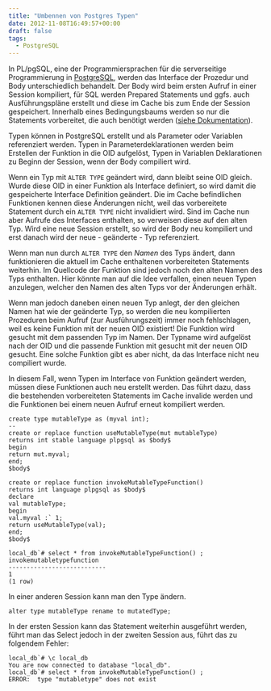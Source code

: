 ```yaml
---
title: "Umbennen von Postgres Typen"
date: 2012-11-08T16:49:57+00:00
draft: false
tags:
  - PostgreSQL
---
```


In PL/pgSQL, eine der Programmiersprachen für die serverseitige Programmierung
in [PostgreSQL](http://www.postgresql.org/), werden das Interface der Prozedur
und Body unterschiedlich behandelt.  Der Body wird beim ersten Aufruf in einer
Session kompiliert, für SQL werden Prepared Statements und ggfs. auch
Ausführungspläne erstellt und diese im Cache bis zum Ende der Session
gespeichert.  Innerhalb eines Bedingungsbaums werden so nur die Statements
vorbereitet, die auch benötigt werden ([siehe
Dokumentation](http://www.postgresql.org/docs/current/interactive/plpgsql-implementation.html)).

Typen können in PostgreSQL erstellt und als Parameter oder Variablen
referenziert werden.  Typen in Parameterdeklarationen werden beim Erstellen der
Funktion in die OID aufgelöst, Typen in Variablen Deklarationen zu Beginn der
Session, wenn der Body compiliert wird.

Wenn ein Typ mit `ALTER TYPE` geändert wird, dann bleibt seine OID gleich.
Wurde diese OID in einer Funktion als Interface definiert, so wird damit die
gespeicherte Interface Definition geändert.  Die im Cache befindlichen Funktionen
kennen diese Änderungen nicht, weil das vorbereitete Statement durch ein `ALTER
TYPE` nicht invalidiert wird.  Sind im Cache nun aber Aufrufe des Interfaces
enthalten, so verweisen diese auf den alten Typ.  Wird eine neue Session
erstellt, so wird der Body neu kompiliert und erst danach wird der neue -
geänderte - Typ referenziert.

Wenn man nun durch `ALTER TYPE` den *Namen* des Typs ändert, dann funktionieren
die aktuell im Cache enthaltenen vorbereiteten Statements weiterhin.  Im Quellcode
der Funktion sind jedoch noch den alten Namen des Typs enthalten.   Hier könnte
man auf die Idee verfallen, einen neuen Typen anzulegen, welcher den Namen des
alten Typs vor der Änderungen erhält.

Wenn man jedoch daneben einen neuen Typ anlegt, der den gleichen Namen hat wie
der geänderte Typ, so werden die neu kompilierten Prozeduren beim Aufruf (zur
Ausführungszeit) immer noch fehlschlagen, weil es keine Funktion mit der neuen
OID existiert!  Die Funktion wird gesucht mit dem passenden Typ im Namen.  Der
Typname wird aufgelöst nach der OID und die passende Funktion mit gesucht mit
der neuen OID gesucht.  Eine solche Funktion gibt es aber nicht, da das
Interface nicht neu compiliert wurde.

In diesem Fall, wenn Typen im Interface von Funktion geändert werden, müssen
diese Funktionen auch neu erstellt werden.  Das führt dazu, dass die bestehenden
vorbereiteten Statements im Cache invalide werden und die Funktionen bei einem
neuen Aufruf erneut kompiliert werden.

    create type mutableType as (myval int);
    --
    create or replace function useMutableType(mut mutableType)
    returns int stable language plpgsql as $body$
    begin
    return mut.myval;
    end;
    $body$

    create or replace function invokeMutableTypeFunction()
    returns int language plpgsql as $body$
    declare
    val mutableType;
    begin
    val.myval :` 1;
    return useMutableType(val);
    end;
    $body$

    local_db`# select * from invokeMutableTypeFunction() ;
    invokemutabletypefunction
    ---------------------------
    1
    (1 row)

In einer anderen Session kann man den Type ändern.

    alter type mutableType rename to mutatedType;

In der ersten Session kann das Statement weiterhin ausgeführt werden, führt man
das Select jedoch in der zweiten Session aus, führt das zu folgendem Fehler:

    local_db`# \c local_db
    You are now connected to database "local_db".
    local_db`# select * from invokeMutableTypeFunction() ;
    ERROR:  type "mutabletype" does not exist


